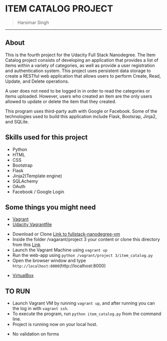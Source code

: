 # ITEM CATALOG PROJECT

> Harsimar Singh


-----------------------------------------------------------
## About

This is the fourth project for the Udacity Full Stack Nanodegree. The Item Catalog project consists of developing an application that provides a list of items within a variety of categories, as well as provide a user registration and authentication system. This project uses persistent data storage to create a RESTful web application that allows users to perform Create, Read, Update, and Delete operations.

A user does not need to be logged in in order to read the categories or items uploaded. However, users who created an item are the only users allowed to update or delete the item that they created.

This program uses third-party auth with Google or Facebook. Some of the technologies used to build this application include Flask, Bootsrap, Jinja2, and SQLite.


## Skills used for this project
- Python
- HTML
- CSS
- Bootstrap
- Flask
- Jinja2(Template engine)
- SQLAchemy
- OAuth
- Facebook / Google Login

## Some things you might need
- [Vagrant](https://www.vagrantup.com/)
- [Udacity Vagrantfile](https://github.com/udacity/fullstack-nanodegree-vm)
* Download or Clone [Link to fullstack-nanodegree-vm ](https://github.com/udacity/fullstack-nanodegree-vm)
* Inside the folder /vagarant/project 3 your content or clone this directory from
  this [Link](https://github.com/harsimarsingh8/item-catalog)
* Launch the Vagrant Machine using `vagrant up`
* Run the web-app using `python /vagrant/project 3/item_catalog.py`
* Open the browser window and type `http://localhost:8000`(http://localhost:8000)
- [VirtualBox](https://www.virtualbox.org/wiki/Downloads)

## TO RUN
* Launch Vagrant VM by running `vagrant up`, and after running you can the log in with `vagrant ssh`.
* To execute the program, run `python item_catalog.py` from the command line.
* Project is running now on your local host.

- No validation on forms
